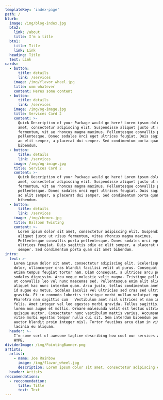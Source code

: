 ```yaml
---
templateKey: 'index-page'
path: /
blurb:
  image: /img/blog-index.jpg
  btn2:
    link: /about
    title: I'm a title
  btn1:
    title: Title
    link: Link
  heading: Title
  text: Link
cards:
  - button:
      title: details
      link: /services
    image: /img/flavor_wheel.jpg
    title: umm whatever
    content: Heres some content
  - button:
      title: details
      link: /services
    image: /img/og-image.jpg
    title: Services Card 2
    content: >-
      Quick Description of your Package would go here! Lorem ipsum dolor sit
      amet, consectetur adipiscing elit. Suspendisse aliquet justo ut risus
      fermentum, vit ae rhoncus magna maximus. Pellentesque convallis porta
      pellentesque. Donec sodales orci eget ultrices feugiat. Duis sagittis odio
      ac elit semper, a placerat dui semper. Sed condimentum porta quam sit amet
      bibendum.
  - button:
      title: details
      link: /services
    image: /img/og-image.jpg
    title: Services Card 2
    content: >-
      Quick Description of your Package would go here! Lorem ipsum dolor sit
      amet, consectetur adipiscing elit. Suspendisse aliquet justo ut risus
      fermentum, vit ae rhoncus magna maximus. Pellentesque convallis porta
      pellentesque. Donec sodales orci eget ultrices feugiat. Duis sagittis odio
      ac elit semper, a placerat dui semper. Sed condimentum porta quam sit amet
      bibendum.
  - button:
      title: details
      link: /services
    image: /img/chemex.jpg
    title: Balloon Twisting
    content: >-
      Lorem ipsum dolor sit amet, consectetur adipiscing elit. Suspendisse
      aliquet justo ut risus fermentum, vitae rhoncus magna maximus.
      Pellentesque convallis porta pellentesque. Donec sodales orci eget
      ultrices feugiat. Duis sagittis odio ac elit semper, a placerat dui
      semper. Sed condimentum porta quam sit amet bibendum.
intro:
  text: >-
    Lorem ipsum dolor sit amet, consectetur adipiscing elit. Scelerisque purus
    dolor, ullamcorper cras blandit facilisi velit ut purus. Consequat nunc
    etiam tempus feugiat tortor nam. Diam consequat, a ultrices arcu posuere
    sodales dignissim. Arcu neque molestie velit magna. Tristique pellentesque
    ut convallis leo vel nunc maecenas sed. Pellentesque enim elit aliquam
    aliquet hac nunc interdum quam. Arcu justo, tellus condimentum amet montes,
    id augue eu metus. Sodales iaculis vel ultricies sed cras sed ultricies
    gravida. Et in commodo lobortis tristique morbi nullam volutpat eget donec.
    Pharetra nam sagittis cum   Vestibulum amet nisl ultrices et nam interdum
    felis. Amet integer vel leo egestas morbi gravida. Tellus sagittis, duis
    lorem non augue et mollis. Ornare malesuada velit est lectus ultricies diam
    quisque auctor. Consectetur nunc vestibulum mattis varius. Accumsan arcu,
    vitae morbi egestas tempor nulla dui sit. Sem interdum bibendum porttitor
    auctor blandit proin integer nisl. Tortor faucibus arcu diam in vitae nam
    lacinia eu aliquam.
  header: >-
    I’m some sort of awesome tagline describing how cool our services are HYPE
    HYPE.
dividerImage: /img/PaintingBanner.png
artists:
  artist:
    - name: Joe Rainbow
      image: /img/flavor_wheel.jpg
      description: Lorem ipsum dolor sit amet, consectetur adipiscing elit. Ipsum magna commodo accumsan molestie. Vehicula arcu ultrices tincidunt dictumst. Suscipit eu sagittis leo consectetur libero, tincidunt ac. Mattis enim suspendisse dignissim nunc neque scelerisque ac.
  header: Artists
reccomendations:
  - reccomendation:
      title: Title
      text: Text
---
```


